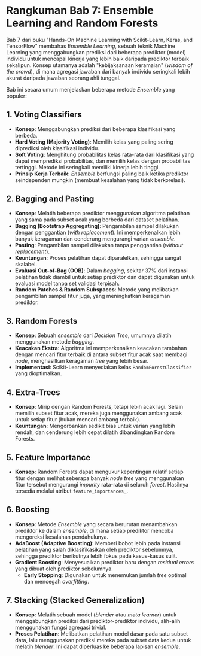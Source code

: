 # Rangkuman Bab 7: Ensemble Learning and Random Forests

Bab 7 dari buku "Hands-On Machine Learning with Scikit-Learn, Keras, and TensorFlow" membahas *Ensemble Learning*, sebuah teknik Machine Learning yang menggabungkan prediksi dari beberapa prediktor (model) individu untuk mencapai kinerja yang lebih baik daripada prediktor terbaik sekalipun. Konsep utamanya adalah "kebijaksanaan keramaian" (*wisdom of the crowd*), di mana agregasi jawaban dari banyak individu seringkali lebih akurat daripada jawaban seorang ahli tunggal.

Bab ini secara umum menjelaskan beberapa metode *Ensemble* yang populer:

## 1. Voting Classifiers
* **Konsep**: Menggabungkan prediksi dari beberapa klasifikasi yang berbeda.
* **Hard Voting (Majority Voting)**: Memilih kelas yang paling sering diprediksi oleh klasifikasi individu.
* **Soft Voting**: Menghitung probabilitas kelas rata-rata dari klasifikasi yang dapat memprediksi probabilitas, dan memilih kelas dengan probabilitas tertinggi. Metode ini seringkali memiliki kinerja lebih tinggi.
* **Prinsip Kerja Terbaik**: *Ensemble* berfungsi paling baik ketika prediktor seindependen mungkin (membuat kesalahan yang tidak berkorelasi).

## 2. Bagging and Pasting
* **Konsep**: Melatih beberapa prediktor menggunakan algoritma pelatihan yang sama pada subset acak yang berbeda dari dataset pelatihan.
* **Bagging (Bootstrap Aggregating)**: Pengambilan sampel dilakukan dengan penggantian (*with replacement*). Ini memperkenalkan lebih banyak keragaman dan cenderung mengurangi varian *ensemble*.
* **Pasting**: Pengambilan sampel dilakukan tanpa penggantian (*without replacement*).
* **Keuntungan**: Proses pelatihan dapat diparalelkan, sehingga sangat skalabel.
* **Evaluasi Out-of-Bag (OOB)**: Dalam *bagging*, sekitar 37% dari instansi pelatihan tidak diambil untuk setiap prediktor dan dapat digunakan untuk evaluasi model tanpa set validasi terpisah.
* **Random Patches & Random Subspaces**: Metode yang melibatkan pengambilan sampel fitur juga, yang meningkatkan keragaman prediktor.

## 3. Random Forests
* **Konsep**: Sebuah *ensemble* dari *Decision Tree*, umumnya dilatih menggunakan metode *bagging*.
* **Keacakan Ekstra**: Algoritma ini memperkenalkan keacakan tambahan dengan mencari fitur terbaik di antara subset fitur acak saat membagi *node*, menghasilkan keragaman *tree* yang lebih besar.
* **Implementasi**: Scikit-Learn menyediakan kelas `RandomForestClassifier` yang dioptimalkan.

## 4. Extra-Trees
* **Konsep**: Mirip dengan Random Forests, tetapi lebih acak lagi. Selain memilih subset fitur acak, mereka juga menggunakan ambang acak untuk setiap fitur (bukan mencari ambang terbaik).
* **Keuntungan**: Mengorbankan sedikit bias untuk varian yang lebih rendah, dan cenderung lebih cepat dilatih dibandingkan Random Forests.

## 5. Feature Importance
* **Konsep**: Random Forests dapat mengukur kepentingan relatif setiap fitur dengan melihat seberapa banyak *node tree* yang menggunakan fitur tersebut mengurangi *impurity* rata-rata di seluruh *forest*. Hasilnya tersedia melalui atribut `feature_importances_`.

## 6. Boosting
* **Konsep**: Metode *Ensemble* yang secara berurutan menambahkan prediktor ke dalam *ensemble*, di mana setiap prediktor mencoba mengoreksi kesalahan pendahulunya.
* **AdaBoost (Adaptive Boosting)**: Memberi bobot lebih pada instansi pelatihan yang salah diklasifikasikan oleh prediktor sebelumnya, sehingga prediktor berikutnya lebih fokus pada kasus-kasus sulit.
* **Gradient Boosting**: Menyesuaikan prediktor baru dengan *residual errors* yang dibuat oleh prediktor sebelumnya.
    * **Early Stopping**: Digunakan untuk menemukan jumlah *tree* optimal dan mencegah *overfitting*.

## 7. Stacking (Stacked Generalization)
* **Konsep**: Melatih sebuah model (*blender* atau *meta learner*) untuk menggabungkan prediksi dari prediktor-prediktor individu, alih-alih menggunakan fungsi agregasi trivial.
* **Proses Pelatihan**: Melibatkan pelatihan model dasar pada satu subset data, lalu menggunakan prediksi mereka pada subset data kedua untuk melatih *blender*. Ini dapat diperluas ke beberapa lapisan *ensemble*.
